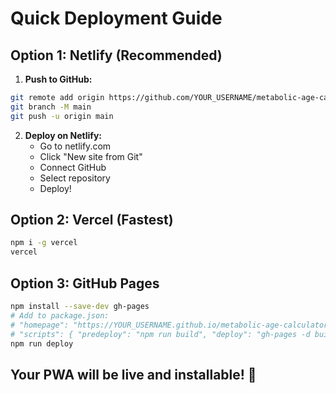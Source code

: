 # Quick Deployment Guide

## Option 1: Netlify (Recommended)

1. **Push to GitHub:**
```bash
git remote add origin https://github.com/YOUR_USERNAME/metabolic-age-calculator.git
git branch -M main
git push -u origin main
```

2. **Deploy on Netlify:**
   - Go to netlify.com
   - Click "New site from Git"
   - Connect GitHub
   - Select repository
   - Deploy!

## Option 2: Vercel (Fastest)

```bash
npm i -g vercel
vercel
```

## Option 3: GitHub Pages

```bash
npm install --save-dev gh-pages
# Add to package.json:
# "homepage": "https://YOUR_USERNAME.github.io/metabolic-age-calculator"
# "scripts": { "predeploy": "npm run build", "deploy": "gh-pages -d build" }
npm run deploy
```

## Your PWA will be live and installable! 🎉
